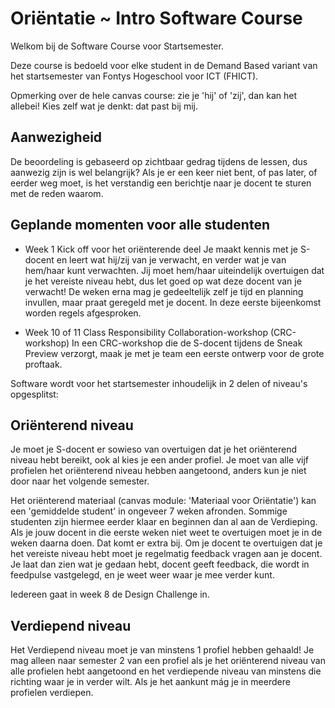 # Oriëntatie ~ Intro Software Course
Welkom bij de Software Course voor Startsemester.

Deze course is bedoeld voor elke student in de Demand Based variant van het startsemester van Fontys Hogeschool voor ICT (FHICT).

Opmerking over de hele canvas course: zie je 'hij' of 'zij', dan kan het allebei! Kies zelf wat je denkt: dat past bij mij.

## Aanwezigheid
De beoordeling is gebaseerd op zichtbaar gedrag tijdens de lessen, dus aanwezig zijn is wel belangrijk? Als je er een keer niet bent, of pas later, of eerder weg moet, is het verstandig een berichtje naar je docent te sturen met de reden waarom.


## Geplande momenten voor alle studenten

- Week 1 Kick off voor het oriënterende deel
Je maakt kennis met je S-docent en leert wat hij/zij van je verwacht, en verder wat je van hem/haar kunt verwachten. Jij moet hem/haar uiteindelijk overtuigen dat je het vereiste niveau hebt, dus let goed op wat deze docent van je verwacht! De weken erna mag je gedeeltelijk zelf je tijd en planning invullen, maar praat geregeld met je docent. In deze eerste bijeenkomst worden regels afgesproken.

- Week 10 of 11 Class Responsibility Collaboration-workshop (CRC-workshop)
In een CRC-workshop die de S-docent tijdens de Sneak Preview verzorgt, maak je met je team een eerste ontwerp voor de grote proftaak.


Software wordt voor het startsemester inhoudelijk in 2 delen of niveau's opgesplitst:  

## Oriënterend niveau

Je moet je S-docent er sowieso van overtuigen dat je het oriënterend niveau hebt bereikt, ook al kies je een ander profiel.
Je moet van alle vijf profielen het oriënterend niveau hebben aangetoond, anders kun je niet door naar het volgende semester.

Het oriënterend materiaal (canvas module: 'Materiaal voor Oriëntatie') kan een 'gemiddelde student' in ongeveer 7 weken afronden. Sommige studenten zijn hiermee eerder klaar en beginnen dan al aan de Verdieping. Als je jouw docent in die eerste weken niet weet te overtuigen moet je in de weken daarna doen. Dat komt er extra bij.
Om je docent te overtuigen dat je het vereiste niveau hebt moet je regelmatig feedback vragen aan je docent.
Je laat dan zien wat je gedaan hebt, docent geeft feedback, die wordt in feedpulse vastgelegd,
en je weet weer waar je mee verder kunt.


Iedereen gaat in week 8 de Design Challenge in.


## Verdiepend niveau

Het Verdiepend niveau moet je van minstens 1 profiel hebben gehaald! Je mag alleen naar semester 2 van een profiel als je het oriënterend niveau van alle profielen hebt aangetoond en het verdiepende niveau van minstens die richting waar je in verder wilt. Als je het aankunt mág je in meerdere profielen verdiepen.
